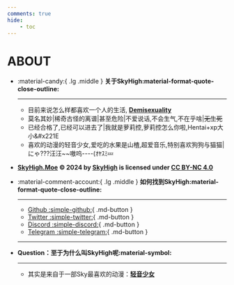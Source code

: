 ```yaml
---
comments: true
hide:
    - toc
---
```


# **ABOUT**

<div class="grid cards" markdown>

-   :material-candy:{ .lg .middle } __关于SkyHigh:material-format-quote-close-outline:__

    ---
    - 目前来说怎么样都喜欢一个人的生活, [**Demisexuality**](https://en.wikipedia.org/wiki/Demisexuality)
    - 莫名其妙|稀奇古怪的离谱|甚至危险|不爱说话,不会生气,不在乎啥|<del>无生死</del>
    - 已经合格了,已经可以进去了|我就是萝莉控,萝莉控怎么你啦,Hentai+xp大小&#x221E
    - 喜欢的动漫的轻音少女,爱吃的水果是山楂,超爱音乐,特别喜欢狗狗与猫猫|にゃ???汪汪~~嗷呜----(ｵﾔｽﾐ💤
    
</div>

- **[SkyHigh.Moe](https://skyhigh.moe/) © 2024 by [SkyHigh](https://skyhigh.moe/about/) is licensed under [CC BY-NC 4.0](http://creativecommons.org/licenses/by-nc/4.0)**

<div class="grid cards" markdown>

-   :material-comment-account:{ .lg .middle } __如何找到SkyHigh:material-format-quote-close-outline:__

    ---
    - [Github  :simple-github:](https://github.com/SkyHighR){ .md-button }
    - [Twitter  :simple-twitter:](https://twitter.com/moeSkyHigh){ .md-button }
    - [Discord  :simple-discord:](https://discord.gg/vyjku5Np){ .md-button }
    - [Telegram  :simple-telegram:](https://t.me/moeSkyHigh){ .md-button }

    ---
    
</div>

<div class="grid cards" markdown>

-   **Question：至于为什么叫SkyHigh呢:material-symbol:**

    ---
    - 其实是来自于一部Sky最喜欢的动漫：[**轻音少女**](https://zh.wikipedia.org/zh-cn/K-ON%EF%BC%81%E8%BC%95%E9%9F%B3%E9%83%A8)
    
</div>
